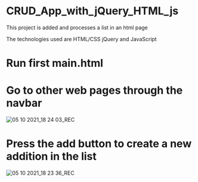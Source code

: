 # CRUD_App_with_jQuery_HTML_js

This project is added and processes a list in an html page

The technologies used are HTML/CSS jQuery and JavaScript

# Run first main.html


# Go tο other web pages through the navbar
![05 10 2021_18 24 03_REC](https://user-images.githubusercontent.com/80916754/136056879-77d11168-5cea-4c9c-a3d0-0df998b33270.png)

# Press the add button to create a new addition in the list
![05 10 2021_18 23 36_REC](https://user-images.githubusercontent.com/80916754/136057017-455f71eb-7902-458f-9aaf-4c34f16b5174.png)
